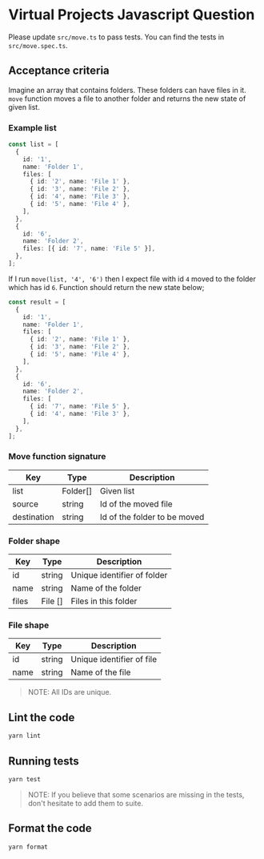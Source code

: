 # Virtual Projects Javascript Question

Please update `src/move.ts` to pass tests. You can find the tests in `src/move.spec.ts`.

## Acceptance criteria

Imagine an array that contains folders. These folders can have files in it. `move` function moves a file to another folder and returns the new state of given list.

### Example list

```ts
const list = [
  {
    id: '1',
    name: 'Folder 1',
    files: [
      { id: '2', name: 'File 1' },
      { id: '3', name: 'File 2' },
      { id: '4', name: 'File 3' },
      { id: '5', name: 'File 4' },
    ],
  },
  {
    id: '6',
    name: 'Folder 2',
    files: [{ id: '7', name: 'File 5' }],
  },
];
```

If I run `move(list, '4', '6')` then I expect file with id `4` moved to the folder which has id `6`. Function should return the new state below;

```ts
const result = [
  {
    id: '1',
    name: 'Folder 1',
    files: [
      { id: '2', name: 'File 1' },
      { id: '3', name: 'File 2' },
      { id: '5', name: 'File 4' },
    ],
  },
  {
    id: '6',
    name: 'Folder 2',
    files: [
      { id: '7', name: 'File 5' },
      { id: '4', name: 'File 3' },
    ],
  },
];
```

### Move function signature

| Key         | Type     | Description                  |
| ----------- | -------- | ---------------------------- |
| list        | Folder[] | Given list                   |
| source      | string   | Id of the moved file         |
| destination | string   | Id of the folder to be moved |

### Folder shape

| Key   | Type    | Description                 |
| ----- | ------- | --------------------------- |
| id    | string  | Unique identifier of folder |
| name  | string  | Name of the folder          |
| files | File [] | Files in this folder        |

### File shape

| Key  | Type   | Description               |
| ---- | ------ | ------------------------- |
| id   | string | Unique identifier of file |
| name | string | Name of the file          |

> NOTE: All IDs are unique.

## Lint the code

```bash
yarn lint
```

## Running tests

```bash
yarn test
```

> NOTE: If you believe that some scenarios are missing in the tests, don't hesitate to add them to suite.

## Format the code

```bash
yarn format
```
